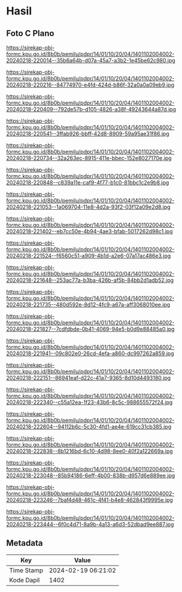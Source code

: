 # Hasil

## Foto C Plano

https://sirekap-obj-formc.kpu.go.id/8b0b/pemilu/pdpr/14/01/10/20/04/1401102004002-20240218-220014--35b6a64b-d07a-45a7-a3b2-1e45be62c980.jpg

https://sirekap-obj-formc.kpu.go.id/8b0b/pemilu/pdpr/14/01/10/20/04/1401102004002-20240218-220216--84774970-e4fd-424d-b86f-32a0a0a09eb9.jpg

https://sirekap-obj-formc.kpu.go.id/8b0b/pemilu/pdpr/14/01/10/20/04/1401102004002-20240218-220409--792de57b-d105-4826-a38f-49243644a87d.jpg

https://sirekap-obj-formc.kpu.go.id/8b0b/pemilu/pdpr/14/01/10/20/04/1401102004002-20240218-220541--3ffab926-bbff-42d8-8909-59a95ae31f86.jpg

https://sirekap-obj-formc.kpu.go.id/8b0b/pemilu/pdpr/14/01/10/20/04/1401102004002-20240218-220734--32a263ec-8915-411e-bbec-152e8027170e.jpg

https://sirekap-obj-formc.kpu.go.id/8b0b/pemilu/pdpr/14/01/10/20/04/1401102004002-20240218-220848--c839a11e-caf9-4f77-b1c0-81bbc1c2e9b8.jpg

https://sirekap-obj-formc.kpu.go.id/8b0b/pemilu/pdpr/14/01/10/20/04/1401102004002-20240218-221053--1a069704-11e8-4d2a-93f2-03f12a09e2d8.jpg

https://sirekap-obj-formc.kpu.go.id/8b0b/pemilu/pdpr/14/01/10/20/04/1401102004002-20240218-221402--eb7cc50e-4b94-4ae3-bfab-5017262d98c1.jpg

https://sirekap-obj-formc.kpu.go.id/8b0b/pemilu/pdpr/14/01/10/20/04/1401102004002-20240218-221524--f6560c51-a909-4b1d-a2e6-07a17ac486e3.jpg

https://sirekap-obj-formc.kpu.go.id/8b0b/pemilu/pdpr/14/01/10/20/04/1401102004002-20240218-221648--253ac77a-b3ba-426b-af5b-84bb2d1adb52.jpg

https://sirekap-obj-formc.kpu.go.id/8b0b/pemilu/pdpr/14/01/10/20/04/1401102004002-20240218-221735--480d592e-8d12-4fc9-a67a-aff3068010ee.jpg

https://sirekap-obj-formc.kpu.go.id/8b0b/pemilu/pdpr/14/01/10/20/04/1401102004002-20240218-221827--7cdfdbde-0b41-4069-94e5-b0d9e88485a0.jpg

https://sirekap-obj-formc.kpu.go.id/8b0b/pemilu/pdpr/14/01/10/20/04/1401102004002-20240218-221941--09c802e0-26cd-4efa-a860-dc997262a859.jpg

https://sirekap-obj-formc.kpu.go.id/8b0b/pemilu/pdpr/14/01/10/20/04/1401102004002-20240218-222151--86941eaf-d22c-41a7-9365-8d10d4493180.jpg

https://sirekap-obj-formc.kpu.go.id/8b0b/pemilu/pdpr/14/01/10/20/04/1401102004002-20240218-222340--c55a12ea-1f23-43b6-8c5c-988655572f24.jpg

https://sirekap-obj-formc.kpu.go.id/8b0b/pemilu/pdpr/14/01/10/20/04/1401102004002-20240218-222604--94112b6c-5c30-4fd1-ae4e-619cc31cb385.jpg

https://sirekap-obj-formc.kpu.go.id/8b0b/pemilu/pdpr/14/01/10/20/04/1401102004002-20240218-222838--8b1216bd-6c10-4d98-8ee0-40f2a122669a.jpg

https://sirekap-obj-formc.kpu.go.id/8b0b/pemilu/pdpr/14/01/10/20/04/1401102004002-20240218-223048--85b94186-6eff-4b00-838b-d957d6e889ee.jpg

https://sirekap-obj-formc.kpu.go.id/8b0b/pemilu/pdpr/14/01/10/20/04/1401102004002-20240218-223246--7baf4d48-461c-4f41-b4e8-462843f9995e.jpg

https://sirekap-obj-formc.kpu.go.id/8b0b/pemilu/pdpr/14/01/10/20/04/1401102004002-20240218-223444--6f0c4d71-8a9b-4a13-a6d3-52dbad9ee887.jpg


## Metadata

| Key        | Value               |
| ---------- | ------------------- |
| Time Stamp | 2024-02-19 06:21:02 |
| Kode Dapil | 1402                |



